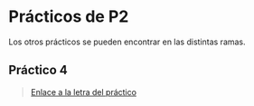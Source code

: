 # Prácticos de P2

Los otros prácticos se pueden encontrar en las distintas ramas.

## Práctico 4

> [Enlace a la letra del práctico](https://eva.fing.edu.uy/pluginfile.php/119184/mod_resource/content/7/practico04.pdf)
